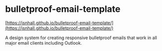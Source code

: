 # bulletproof-email-template

[https://jsnhall.github.io/bulletproof-email-template/](https://jsnhall.github.io/bulletproof-email-template/)

A design system for creating responsive bulletproof emails that work in all major email clients including Outlook.
